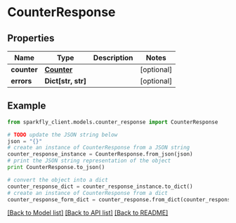 # CounterResponse


## Properties
Name | Type | Description | Notes
------------ | ------------- | ------------- | -------------
**counter** | [**Counter**](Counter.md) |  | [optional] 
**errors** | **Dict[str, str]** |  | [optional] 

## Example

```python
from sparkfly_client.models.counter_response import CounterResponse

# TODO update the JSON string below
json = "{}"
# create an instance of CounterResponse from a JSON string
counter_response_instance = CounterResponse.from_json(json)
# print the JSON string representation of the object
print CounterResponse.to_json()

# convert the object into a dict
counter_response_dict = counter_response_instance.to_dict()
# create an instance of CounterResponse from a dict
counter_response_form_dict = counter_response.from_dict(counter_response_dict)
```
[[Back to Model list]](../README.md#documentation-for-models) [[Back to API list]](../README.md#documentation-for-api-endpoints) [[Back to README]](../README.md)


